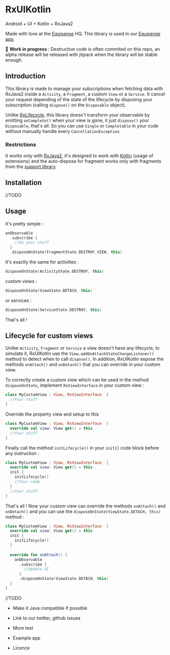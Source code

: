 # RxUIKotlin

Android + UI + Kotlin + RxJava2

Made with love at the [Equisense](http://equisense.com) HQ. This library is used in our [Equisense app](https://play.google.com/store/apps/details?id=com.equisense.motion).

🛑 **Work in progress** : Destructive code is often commited on this repo, an alpha release will be released with jitpack when the library will be stable enough.

## Introduction
This library is made to manage your subscriptions when fetching data with RxJava2 inside a `Activity`, a `Fragment`, a custom `View` or a `Service`. It cancel your request depending of the state of the lifecycle by disposing your subscription (calling `dispose()` on the `Disposable` object).

Unlike [RxLifecycle](https://github.com/trello/RxLifecycle), this library doesn't transform your observable by emitting `onComplete()` when your view is gone, it just `dispose()` your `Disposable`, that's all. So you can use `Single` or `Completable` in your code without manually handle every `CancellationException`.

### Restrictions

It works only with [RxJava2](https://github.com/ReactiveX/RxJava), it's designed to work with [Kotlin](https://github.com/JetBrains/kotlin) (usage of extensions) and the auto-dispose for fragment works only with fragments from  the [support library](https://developer.android.com/topic/libraries/support-library/index.html).

## Installation

//TODO

## Usage

It's pretty simple :

```kotlin
anObservable
  .subscribe {
    //Do your stuff
  }
  .disposeOnState(FragmentState.DESTROY_VIEW, this)
```

It's exactly the same for activities :
```kotlin
disposeOnState(ActivityState.DESTROY, this)
```
custom views :
```kotlin
disposeOnState(ViewState.DETACH, this)
```
or services :
```kotlin
disposeOnState(ServiceState.DESTROY, this)
```
That's all !

## Lifecycle for custom views

Unlike `Activity`, `Fragment` or `Service` a view doesn't have any lifecycle, to simulate it, RxUIKotlin use the `View.addOnAttachStateChangeListener()` method to detect when to call `dispose()`. In addition, RxUIKotlin expose the methods `onAttach()` and `onDetach()` that you can override in your custom view.

To correctly create a custom view which can be used in the method `disposeOnState`, implement `RxViewInterface` in your custom view :
```kotlin
class MyCustomView : View, RxViewInterface  {
  //Your stuff
}
```
Override the property view and setup to this
```kotlin
class MyCustomView : View, RxViewInterface  {
  override val view: View get() = this
  //Your stuff
}
```
Finally call the method `initLifecycle()` in your `init{}` code block before any instruction :
```kotlin
class MyCustomView : View, RxViewInterface  {
  override val view: View get() = this
  init {
    initLifecycle()
    //Your code
  }
  //Your stuff
}
```
That's all ! Now your custom view can override the methods `onAttach()` and `onDetach()` and you can use the `disposeOnState(ViewState.DETACH, this)` method :
```kotlin
class MyCustomView : View, RxViewInterface  {
  override val view: View get() = this
  init {
    initLifecycle()
  }
  
  override fun onAttach() {
    anObservable
      .subscribe {
        //Update UI
      }
      .disposeOnState(ViewState.DETACH, this)
  }
}
```

//TODO 

- Make it Java compatible if possible

- Link to our twitter, github issues

- More test

- Example app

- Licence
